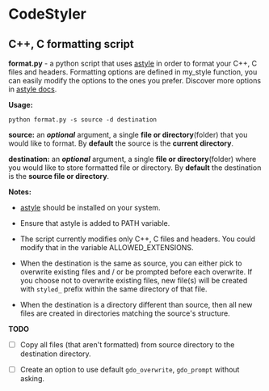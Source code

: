 # CodeStyler

## C++, C formatting script
  **format.py** - a python script that uses [astyle](https://astyle.sourceforge.net/)
  in order to format your C++, C files and headers.
  Formatting options are defined in my_style function,
  you can easily modify the options to the ones you prefer. 
  Discover more options in [astyle docs](https://astyle.sourceforge.net/astyle.html).
  
  **Usage:** 
  ```
  python format.py -s source -d destination
  ```
  **source:** an ***optional*** argument, a single **file or directory**(folder)
  that you would like to format.
  By **default** the source is the **current directory**.

  **destination:** an ***optional*** argument, a single **file or directory**(folder)
  where you would like to store formatted file or directory.
  By **default** the destination is the **source file or directory**.

  **Notes:** 
  - [astyle](https://astyle.sourceforge.net/) should be installed on your system.
    
  - Ensure that astyle is added to PATH variable.
    
  - The script currently modifies only C++, C files and headers. You could modify that in
    the variable ALLOWED_EXTENSIONS.
  
  - When the destination is the same as source, you can either pick to overwrite existing files
    and / or be prompted before each overwrite. If you choose not to overwrite existing files,
    new file(s) will be created with `styled_` prefix within the same directory of that file.
  
  - When the destination is a directory different than source, then all new files are created
    in directories matching the source's structure.

  **TODO**
  - [ ] Copy all files (that aren't formatted) from source directory to the destination directory.
  - [ ] Create an option to use default `gdo_overwrite`, `gdo_prompt` without asking.

  
